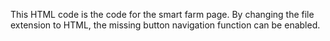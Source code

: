 This HTML code is the code for the smart farm page. By changing the file extension to HTML, the missing button navigation function can be enabled.
